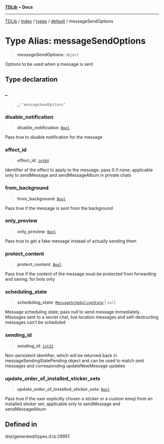 [**TDLib**](../../../../../../README.md) • **Docs**

***

[TDLib](../../../../../../modules.md) / [index](../../../../../README.md) / [types](../../../README.md) / [default](../README.md) / messageSendOptions

# Type Alias: messageSendOptions

> **messageSendOptions**: `object`

Options to be used when a message is sent

## Type declaration

### \_

> **\_**: `"messageSendOptions"`

### disable\_notification

> **disable\_notification**: [`Bool`](Bool.md)

Pass true to disable notification for the message

### effect\_id

> **effect\_id**: [`int64`](int64.md)

Identifier of the effect to apply to the message; pass 0 if none; applicable only to sendMessage and sendMessageAlbum in private chats

### from\_background

> **from\_background**: [`Bool`](Bool.md)

Pass true if the message is sent from the background

### only\_preview

> **only\_preview**: [`Bool`](Bool.md)

Pass true to get a fake message instead of actually sending them

### protect\_content

> **protect\_content**: [`Bool`](Bool.md)

Pass true if the content of the message must be protected from forwarding and saving; for bots only

### scheduling\_state

> **scheduling\_state**: [`MessageSchedulingState`](MessageSchedulingState.md) \| `null`

Message scheduling state; pass null to send message immediately. Messages sent to a secret chat, live location messages and self-destructing messages can't be scheduled

### sending\_id

> **sending\_id**: [`int32`](int32.md)

Non-persistent identifier, which will be returned back in messageSendingStatePending object and can be used to match sent messages and corresponding updateNewMessage updates

### update\_order\_of\_installed\_sticker\_sets

> **update\_order\_of\_installed\_sticker\_sets**: [`Bool`](Bool.md)

Pass true if the user explicitly chosen a sticker or a custom emoji from an installed sticker set; applicable only to sendMessage and sendMessageAlbum

## Defined in

dist/generated/types.d.ts:29951
